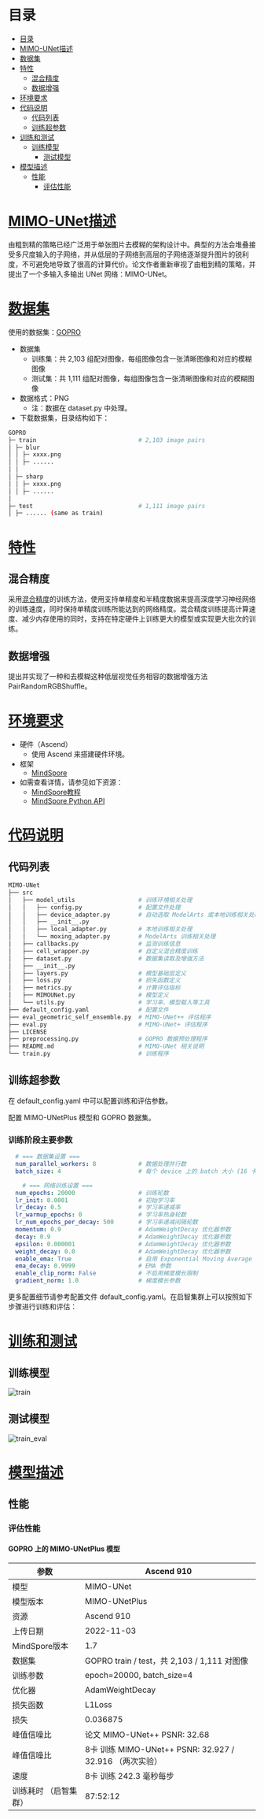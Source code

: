 # 目录

<!-- TOC -->

- [目录](#目录)
- [MIMO-UNet描述](#MIMO-UNet描述)
- [数据集](#数据集)
- [特性](#特性)
    - [混合精度](#混合精度)
    - [数据增强](#数据增强)
- [环境要求](#环境要求)
- [代码说明](#代码说明)
    - [代码列表](#代码列表)
    - [训练超参数](#训练超参数)
- [训练和测试](#训练和测试)
    - [训练模型](#训练模型)
        - [测试模型](#测试模型)
- [模型描述](#模型描述)
    - [性能](#性能)
        - [评估性能](#评估性能)
<!-- - [ModelZoo主页](#modelzoo主页) -->

<!-- /TOC -->

# [MIMO-UNet描述](#目录)
由粗到精的策略已经广泛用于单张图片去模糊的架构设计中。典型的方法会堆叠接受多尺度输入的子网络，并从低层的子网络到高层的子网络逐渐提升图片的锐利度，不可避免地导致了很高的计算代价。论文作者重新审视了由粗到精的策略，并提出了一个多输入多输出 UNet 网络：MIMO-UNet。

# [数据集](#目录)

使用的数据集：[GOPRO](https://seungjunnah.github.io/Datasets/gopro.html)

- 数据集
    - 训练集：共 2,103 组配对图像，每组图像包含一张清晰图像和对应的模糊图像
    - 测试集：共 1,111 组配对图像，每组图像包含一张清晰图像和对应的模糊图像
- 数据格式：PNG
    - 注：数据在 dataset.py 中处理。
- 下载数据集，目录结构如下：

 ```bash
GOPRO
├─ train                             # 2,103 image pairs
│ ├─ blur
│ │ ├─ xxxx.png
│ │ ├─ ......
│ │
│ ├─ sharp
│ │ ├─ xxxx.png
│ │ ├─ ......
│
├─ test                              # 1,111 image pairs
│ ├─ ...... (same as train)
```

# [特性](#目录)

## 混合精度

采用[混合精度](https://www.mindspore.cn/tutorials/zh-CN/master/advanced/mixed_precision.html)的训练方法，使用支持单精度和半精度数据来提高深度学习神经网络的训练速度，同时保持单精度训练所能达到的网络精度。混合精度训练提高计算速度、减少内存使用的同时，支持在特定硬件上训练更大的模型或实现更大批次的训练。

## 数据增强

提出并实现了一种和去模糊这种低层视觉任务相容的数据增强方法 PairRandomRGBShuffle。

# [环境要求](#目录)

- 硬件（Ascend）
    - 使用 Ascend 来搭建硬件环境。
- 框架
    - [MindSpore](https://www.mindspore.cn/install/en)
- 如需查看详情，请参见如下资源：
    - [MindSpore教程](https://www.mindspore.cn/tutorials/zh-CN/master/index.html)
    - [MindSpore Python API](https://www.mindspore.cn/docs/api/zh-CN/master/index.html)

# [代码说明](#目录)

## 代码列表

```bash
MIMO-UNet
├── src
│   ├── model_utils                  # 训练环境相关处理
│   │   ├── config.py                # 配置文件处理
│   │   ├── device_adapter.py        # 自动选取 ModelArts 或本地训练相关处理
│   │   ├── __init__.py
│   │   ├── local_adapter.py         # 本地训练相关处理
│   │   └── moxing_adapter.py        # ModelArts 训练相关处理
│   ├── callbacks.py                 # 监测训练信息
│   ├── cell_wrapper.py              # 自定义混合精度训练
│   ├── dataset.py                   # 数据集读取及增强方法
│   ├── __init__.py
│   ├── layers.py                    # 模型基础层定义
│   ├── loss.py                      # 损失函数定义
│   ├── metrics.py                   # 计算评估指标
│   ├── MIMOUNet.py                  # 模型定义
│   └── utils.py                     # 学习率、模型载入等工具
├── default_config.yaml              # 配置文件
├── eval_geometric_self_ensemble.py  # MIMO-UNet++ 评估程序
├── eval.py                          # MIMO-UNet+ 评估程序
├── LICENSE
├── preprocessing.py                 # GOPRO 数据预处理程序
├── README.md                        # MIMO-UNet 相关说明
└── train.py                         # 训练程序
```

## 训练超参数

在 default_config.yaml 中可以配置训练和评估参数。

配置 MIMO-UNetPlus 模型和 GOPRO 数据集。

### 训练阶段主要参数
  ```yaml
    # === 数据集设置 ===
    num_parallel_workers: 8            # 数据处理并行数
    batch_size: 4                      # 每个 device 上的 batch 大小 (16 卡时为 32)

      # === 网络训练设置 ===
    num_epochs: 20000                  # 训练轮数
    lr_init: 0.0001                    # 初始学习率
    lr_decay: 0.5                      # 学习率递减率
    lr_warmup_epochs: 0                # 学习率热身轮数
    lr_num_epochs_per_decay: 500       # 学习率递减间隔轮数
    momentum: 0.9                      # AdamWeightDecay 优化器参数
    decay: 0.9                         # AdamWeightDecay 优化器参数
    epsilon: 0.000001                  # AdamWeightDecay 优化器参数
    weight_decay: 0.0                  # AdamWeightDecay 优化器参数
    enable_ema: True                   # 启用 Exponential Moving Average (EMA)
    ema_decay: 0.9999                  # EMA 参数
    enable_clip_norm: False            # 不启用梯度模长限制
    gradient_norm: 1.0                 # 梯度模长参数
  ```

更多配置细节请参考配置文件 default_config.yaml。在启智集群上可以按照如下步骤进行训练和评估：

# [训练和测试](#目录)

## 训练模型
![train](assets/images/MIMO-UNetPlus_train.png "启智集群上进行 MIMO-UNetPlus 训练")
## 测试模型
![train_eval](assets/images/MIMO-UNetPlus_train_eval.png "启智集群上测试 MIMO-UNetPlus 训练模型")

# [模型描述](#目录)

## 性能

### 评估性能

#### GOPRO 上的 MIMO-UNetPlus 模型

| 参数 | Ascend 910 |
| ---- | ---- |
| 模型 | MIMO-UNet |
| 模型版本| MIMO-UNetPlus |
| 资源 | Ascend 910 |
| 上传日期 | 2022-11-03 |
| MindSpore版本 | 1.7 |
| 数据集 | GOPRO train / test，共 2,103 / 1,111 对图像 |
| 训练参数 | epoch=20000, batch_size=4 |
| 优化器 | AdamWeightDecay |
| 损失函数 | L1Loss |
| 损失 | 0.036875 |
| 峰值信噪比 | 论文 MIMO-UNet++ PSNR: 32.68 |
| 峰值信噪比 | 8卡 训练 MIMO-UNet++ PSNR: 32.927 / 32.916 （两次实验）|
| 速度 | 8卡 训练 242.3 毫秒每步 |
| 训练耗时 （启智集群） | 87:52:12 |

<!-- # ModelZoo主页

请浏览官网[主页](https://gitee.com/mindspore/models) -->